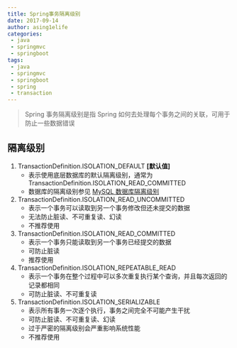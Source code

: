 ```yaml
---
title: Spring事务隔离级别
date: 2017-09-14
author: asing1elife
categories:
 - java
 - springmvc
 - springboot
tags:
 - java
 - springmvc
 - springboot
 - spring
 - transaction
---
```

> Spring 事务隔离级别是指 Spring 如何去处理每个事务之间的关联，可用于防止一些数据错误  

## 隔离级别
1. TransactionDefinition.ISOLATION_DEFAULT **[默认值]**
	* 表示使用底层数据库的默认隔离级别，通常为 TransactionDefinition.ISOLATION_READ_COMMITTED
	* 数据库的隔离级别参见 [MySQL 数据库隔离级别](http://asing1elife.com/database/mysql/2017/09/14/MySQL数据库隔离级别/)
2. TransactionDefinition.ISOLATION_READ_UNCOMMITTED
	* 表示一个事务可以读取到另一个事务修改但还未提交的数据
	* 无法防止脏读、不可重复读、幻读
	* 不推荐使用
3. TransactionDefinition.ISOLATION_READ_COMMITTED
	* 表示一个事务只能读取到另一个事务已经提交的数据
	* 可防止脏读
	* 推荐使用
4. TransactionDefinition.ISOLATION_REPEATABLE_READ
	* 表示一个事务在整个过程中可以多次重复执行某个查询，并且每次返回的记录都相同
	* 可防止脏读、不可重复读
5. TransactionDefinition.ISOLATION_SERIALIZABLE
	* 表示所有事务一次逐个执行，事务之间完全不可能产生干扰
	* 可防止脏读、不可重复读、幻读
	* 过于严密的隔离级别会严重影响系统性能
	* 不推荐使用